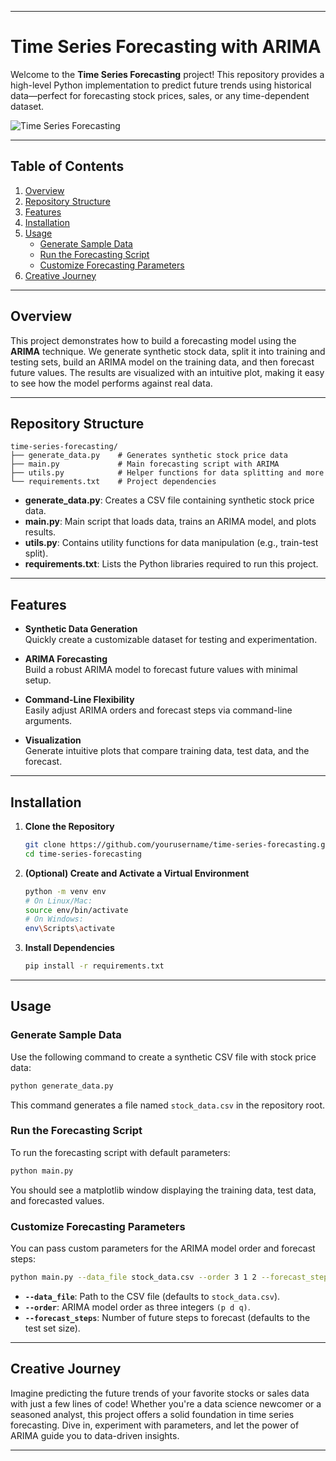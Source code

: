 
---

# Time Series Forecasting with ARIMA

Welcome to the **Time Series Forecasting** project! This repository provides a high-level Python implementation to predict future trends using historical data—perfect for forecasting stock prices, sales, or any time-dependent dataset.

![Time Series Forecasting]([https://via.placeholder.com/800x200.png?text=Time+Series+Forecasting](https://images.unsplash.com/photo-1549421263-6064833b071b?q=80&w=1665&auto=format&fit=crop&ixlib=rb-4.0.3&ixid=M3wxMjA3fDB8MHxwaG90by1wYWdlfHx8fGVufDB8fHx8fA%3D%3D))

---

## Table of Contents

1. [Overview](#overview)
2. [Repository Structure](#repository-structure)
3. [Features](#features)
4. [Installation](#installation)
5. [Usage](#usage)
   - [Generate Sample Data](#generate-sample-data)
   - [Run the Forecasting Script](#run-the-forecasting-script)
   - [Customize Forecasting Parameters](#customize-forecasting-parameters)
6. [Creative Journey](#creative-journey)


---

## Overview

This project demonstrates how to build a forecasting model using the **ARIMA** technique. We generate synthetic stock data, split it into training and testing sets, build an ARIMA model on the training data, and then forecast future values. The results are visualized with an intuitive plot, making it easy to see how the model performs against real data.

---

## Repository Structure

```
time-series-forecasting/
├── generate_data.py    # Generates synthetic stock price data
├── main.py             # Main forecasting script with ARIMA
├── utils.py            # Helper functions for data splitting and more
└── requirements.txt    # Project dependencies
```

- **generate_data.py**: Creates a CSV file containing synthetic stock price data.  
- **main.py**: Main script that loads data, trains an ARIMA model, and plots results.  
- **utils.py**: Contains utility functions for data manipulation (e.g., train-test split).  
- **requirements.txt**: Lists the Python libraries required to run this project.

---

## Features

- **Synthetic Data Generation**  
  Quickly create a customizable dataset for testing and experimentation.

- **ARIMA Forecasting**  
  Build a robust ARIMA model to forecast future values with minimal setup.

- **Command-Line Flexibility**  
  Easily adjust ARIMA orders and forecast steps via command-line arguments.

- **Visualization**  
  Generate intuitive plots that compare training data, test data, and the forecast.

---

## Installation

1. **Clone the Repository**  
   ```bash
   git clone https://github.com/yourusername/time-series-forecasting.git
   cd time-series-forecasting
   ```

2. **(Optional) Create and Activate a Virtual Environment**  
   ```bash
   python -m venv env
   # On Linux/Mac:
   source env/bin/activate
   # On Windows:
   env\Scripts\activate
   ```

3. **Install Dependencies**  
   ```bash
   pip install -r requirements.txt
   ```

---

## Usage

### Generate Sample Data

Use the following command to create a synthetic CSV file with stock price data:

```bash
python generate_data.py
```

This command generates a file named `stock_data.csv` in the repository root.

### Run the Forecasting Script

To run the forecasting script with default parameters:

```bash
python main.py
```

You should see a matplotlib window displaying the training data, test data, and forecasted values.

### Customize Forecasting Parameters

You can pass custom parameters for the ARIMA model order and forecast steps:

```bash
python main.py --data_file stock_data.csv --order 3 1 2 --forecast_steps 20
```

- **`--data_file`**: Path to the CSV file (defaults to `stock_data.csv`).  
- **`--order`**: ARIMA model order as three integers `(p d q)`.  
- **`--forecast_steps`**: Number of future steps to forecast (defaults to the test set size).

---

## Creative Journey

Imagine predicting the future trends of your favorite stocks or sales data with just a few lines of code! Whether you're a data science newcomer or a seasoned analyst, this project offers a solid foundation in time series forecasting. Dive in, experiment with parameters, and let the power of ARIMA guide you to data-driven insights.

---

